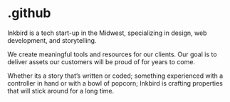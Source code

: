 # .github

Inkbird is a tech start-up in the Midwest, specializing in design, web development, and storytelling.

We create meaningful tools and resources for our clients. Our goal is to deliver assets our customers will be proud of for years to come.

Whether its a story that’s written or coded; something experienced with a controller in hand or with a bowl of popcorn; Inkbird is crafting properties that will stick around for a long time.
